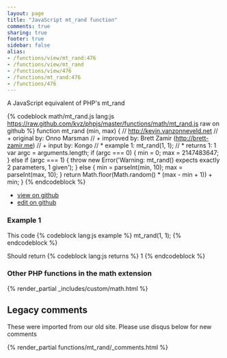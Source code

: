 ```yaml
---
layout: page
title: "JavaScript mt_rand function"
comments: true
sharing: true
footer: true
sidebar: false
alias:
- /functions/view/mt_rand:476
- /functions/view/mt_rand
- /functions/view/476
- /functions/mt_rand:476
- /functions/476
---
```

<!-- Generated by Rakefile:build -->
A JavaScript equivalent of PHP's mt_rand

{% codeblock math/mt_rand.js lang:js https://raw.github.com/kvz/phpjs/master/functions/math/mt_rand.js raw on github %}
function mt_rand (min, max) {
  // http://kevin.vanzonneveld.net
  // +   original by: Onno Marsman
  // +   improved by: Brett Zamir (http://brett-zamir.me)
  // +   input by: Kongo
  // *     example 1: mt_rand(1, 1);
  // *     returns 1: 1
  var argc = arguments.length;
  if (argc === 0) {
    min = 0;
    max = 2147483647;
  }
  else if (argc === 1) {
    throw new Error('Warning: mt_rand() expects exactly 2 parameters, 1 given');
  }
  else {
    min = parseInt(min, 10);
    max = parseInt(max, 10);
  }
  return Math.floor(Math.random() * (max - min + 1)) + min;
}
{% endcodeblock %}

 - [view on github](https://github.com/kvz/phpjs/blob/master/functions/math/mt_rand.js)
 - [edit on github](https://github.com/kvz/phpjs/edit/master/functions/math/mt_rand.js)

### Example 1
This code
{% codeblock lang:js example %}
mt_rand(1, 1);
{% endcodeblock %}

Should return
{% codeblock lang:js returns %}
1
{% endcodeblock %}


### Other PHP functions in the math extension
{% render_partial _includes/custom/math.html %}
## Legacy comments
These were imported from our old site. Please use disqus below for new comments
<div style="overflow-y: scroll; max-height: 500px;">
{% render_partial functions/mt_rand/_comments.html %}
</div>

